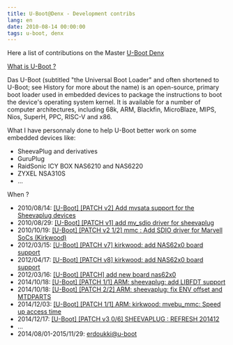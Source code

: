 ```yaml
---
title: U-Boot@Denx - Development contribs
lang: en
date: 2010-08-14 00:00:00
tags: u-boot, denx
---
```


Here a list of contributions on the Master [U-Boot Denx](https://www.denx.de/wiki/U-Boot)

[What is U-Boot ?](https://en.wikipedia.org/wiki/Das_U-Boot)

Das U-Boot (subtitled "the Universal Boot Loader" and often shortened to U-Boot; see History for more about the name) is an open-source, primary boot loader used in embedded devices to package the instructions to boot the device's operating system kernel. It is available for a number of computer architectures, including 68k, ARM, Blackfin, MicroBlaze, MIPS, Nios, SuperH, PPC, RISC-V and x86. 

What I have personnaly done to help U-Boot better work on some embedded devices like:
- SheevaPlug and derivatives
- GuruPlug
- RaidSonic ICY BOX NAS6210 and NAS6220
- ZYXEL NSA310S
- ...

When ?

- 2010/08/14: [[U-Boot] [PATCH v2] Add mvsata support for the Sheevaplug devices](https://lists.denx.de/pipermail/u-boot/2010-August/075579.html)
- 2010/08/29: [[U-Boot] [PATCH v1] add mv_sdio driver for sheevaplug](https://lists.denx.de/pipermail/u-boot/2010-August/076314.html)
- 2010/10/19: [[U-Boot] [PATCH v2 1/2] mmc : Add SDIO driver for Marvell SoCs (Kirkwood)](https://lists.denx.de/pipermail/u-boot/2010-November/082108.html)
- 2012/03/15: [[U-Boot] [PATCH v7] kirkwood: add NAS62x0 board support](https://lists.denx.de/pipermail/u-boot/2012-April/122475.html)
- 2012/04/17: [[U-Boot] [PATCH v8] kirkwood: add NAS62x0 board support](https://lists.denx.de/pipermail/u-boot/2012-April/122597.html)
- 2012/03/16: [[U-Boot] [PATCH] add new board nas62x0](https://lists.denx.de/pipermail/u-boot/2012-March/120374.html)
- 2014/10/18: [[U-Boot] [PATCH 1/1] ARM: sheevaplug: add LIBFDT support](https://lists.denx.de/pipermail/u-boot/2014-October/191883.html)
- 2014/10/18: [[U-Boot] [PATCH 2/2] ARM: sheevaplug: fix ENV offset and MTDPARTS](https://lists.denx.de/pipermail/u-boot/2014-October/191884.html)
- 2014/12/03: [[U-Boot] [PATCH 1/1] ARM: kirkwood: mvebu_mmc: Speed up access time](https://lists.denx.de/pipermail/u-boot/2014-December/197643.html)
- 2014/12/17: [[U-Boot] [PATCH v3 0/6] SHEEVAPLUG : REFRESH 201412](https://lists.denx.de/pipermail/u-boot/2014-December/199135.html)
- ...
- 2014/08/01-2015/11/29: [erdoukki@u-boot](https://github.com/u-boot/u-boot/commits?author=erdoukki)
